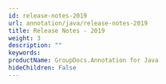 ```yaml
---
id: release-notes-2019
url: annotation/java/release-notes-2019
title: Release Notes - 2019
weight: 3
description: ""
keywords: 
productName: GroupDocs.Annotation for Java
hideChildren: False
---
```

